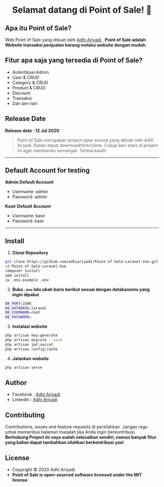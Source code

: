 <h1 align="center">Selamat datang di Point of Sale! 👋</h1>

## Apa itu Point of Sale?

Web Point of Sale yang dibuat oleh <a href="https://github.com/adhiariyadi"> Adhi Ariyadi </a>. **Point of Sale adalah Website transaksi penjualan barang melalui website dengan mudah.**

## Fitur apa saja yang tersedia di Point of Sale?

-   Autentikasi Admin
-   User & CRUD
-   Category & CRUD
-   Product & CRUD
-   Discount
-   Transaksi
-   Dan lain-lain

## Release Date

**Release date : 12 Jul 2020**

> Point of Sale merupakan project open source yang dibuat oleh Adhi Ariyadi. Kalian dapat download/fork/clone. Cukup beri stars di project ini agar memberiku semangat. Terima kasih!

---

## Default Account for testing

**Admin Default Account**

-   Username: admin
-   Password: admin

**Kasir Default Account**

-   Username: kasir
-   Password: kasir

---

## Install

1. **Clone Repository**

```bash
git clone https://github.com/adhiariyadi/Point-of-Sale-Laravel-Vue.git
cd Point-of-Sale-Laravel-Vue
composer install
npm install
cp .env.example .env
```

2. **Buka `.env` lalu ubah baris berikut sesuai dengan databasemu yang ingin dipakai**

```bash
DB_PORT=3306
DB_DATABASE=laravel
DB_USERNAME=root
DB_PASSWORD=
```

3. **Instalasi website**

```bash
php artisan key:generate
php artisan migrate --seed
php artisan jwt:secret
php artisan config:cache
```

4. **Jalankan website**

```bash
php artisan serve
```

## Author

-   Facebook : <a href="https://web.facebook.com/profile.php?id=100007787444809"> Adhi Ariyadi</a>
-   LinkedIn : <a href="https://www.linkedin.com/in/adhi-ariyadi-62164a1a0/"> Adhi Ariyadi</a>

## Contributing

Contributions, issues and feature requests di persilahkan.
Jangan ragu untuk memeriksa halaman masalah jika Anda ingin berkontribusi. **Berhubung Project ini saya sudah selesaikan sendiri, namun banyak fitur yang kalian dapat tambahkan silahkan berkontribusi yaa!**

## License

-   Copyright © 2020 Adhi Ariyadi.
-   **Point of Sale is open-sourced software licensed under the MIT license.**
